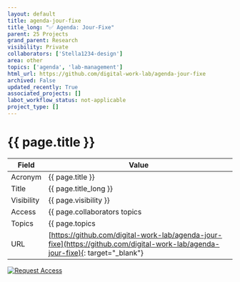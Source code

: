 ```yaml
---
layout: default
title: agenda-jour-fixe
title_long: "✅ Agenda: Jour-Fixe"
parent: 25 Projects
grand_parent: Research
visibility: Private
collaborators: ['Stella1234-design']
area: other
topics: ['agenda', 'lab-management']
html_url: https://github.com/digital-work-lab/agenda-jour-fixe
archived: False
updated_recently: True
associated_projects: []
labot_workflow_status: not-applicable
project_type: []
---
```


# {{ page.title }}

Field               | Value
------------------- | ----------------------------------
Acronym             | {{ page.title }}
Title               | {{ page.title_long }}
Visibility          | {{ page.visibility }}
Access              | {{ page.collaborators topics | join: ", "}}
Topics              | {{ page.topics | join: ", " }}
URL                 | [https://github.com/digital-work-lab/agenda-jour-fixe](https://github.com/digital-work-lab/agenda-jour-fixe){: target="_blank"}

[![Request Access](https://img.shields.io/badge/Request-Access-blue?style=for-the-badge)](https://github.com/digital-work-lab/handbook/issues/new?assignees=geritwagner&labels=access+request&template=request-repo-access.md&title=%5BAccess+Request%5D+Request+for+access+to+repository)
